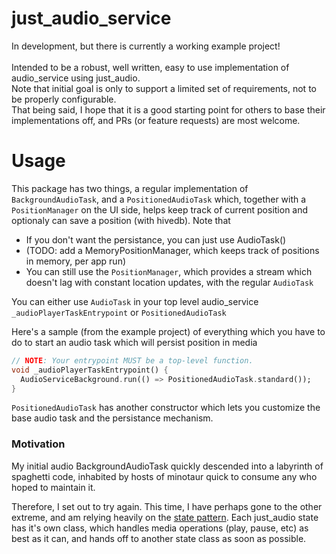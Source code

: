 # just_audio_service

In development, but there is currently a working example project!<br>
<br>
Intended to be a robust, well written, easy to use implementation of audio_service using just_audio.<br>
Note that initial goal is only to support a limited set of requirements, not to be properly configurable.<br>
That being said, I hope that it is a good starting point for others to base their implementations off, and PRs (or feature requests) are most welcome.

# Usage
This package has two things, a regular implementation of `BackgroundAudioTask`, and a `PositionedAudioTask` which, together with a `PositionManager` on the UI side, helps keep track of current position and optionaly can save a position (with hivedb).
Note that
* If you don't want the persistance, you can just use AudioTask()
* (TODO: add a MemoryPositionManager, which keeps track of positions in memory, per app run)
* You can still use the `PositionManager`, which provides a stream which doesn't lag with constant location updates, with the regular `AudioTask`

You can either use `AudioTask` in your top level audio_service `_audioPlayerTaskEntrypoint` or `PositionedAudioTask`

Here's a sample (from the example project) of everything which you have to do to start an audio task which will persist
position in media
```dart
// NOTE: Your entrypoint MUST be a top-level function.
void _audioPlayerTaskEntrypoint() {
  AudioServiceBackground.run(() => PositionedAudioTask.standard());
}
```
`PositionedAudioTask` has another constructor which lets you customize the base audio task and the persistance mechanism.

### Motivation
My initial audio BackgroundAudioTask quickly descended into a labyrinth of spaghetti code, inhabited by hosts of minotaur quick to consume any who hoped to maintain it.

Therefore, I set out to try again. This time, I have perhaps gone to the other extreme, and am relying heavily on the [state pattern](https://refactoring.guru/design-patterns/state). Each just_audio state has it's own class, which handles media operations (play, pause, etc) as best as it can, and hands off to another state class as soon as possible.
